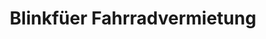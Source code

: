 ---
title: "Blinkfüer Fahrradvermietung"
url: /butjadingen/blinkfueer-fahrradvermietung/
shop: Mieten
---
